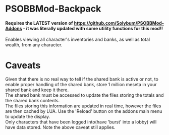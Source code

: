 # PSOBBMod-Backpack<br>
#### Requires the LATEST version of https://github.com/Solybum/PSOBBMod-Addons - it was literally updated with some utility functions for this mod!!<br>
Enables viewing all character's inventories and banks, as well as total wealth, from any character.<br>
# Caveats<br>
Given that there is no real way to tell if the shared bank is active or not, to enable proper handling of the shared bank, store 1 million meseta in your shared bank and keep it there.<br>
The shared bank must be accessed to update the files storing the totals and the shared bank contents.<br>
The files storing this information are updated in real time, however the files are then cached by LUA. Use the 'Reload' button on the addons main menu to update the display.<br>
Only characters that have been logged into(have 'burst' into a lobby) will have data stored. Note the above caveat still applies.
